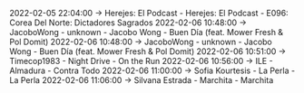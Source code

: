 2022-02-05 22:04:00 -> Herejes: El Podcast - Herejes: El Podcast - E096: Corea Del Norte: Dictadores Sagrados
2022-02-06 10:48:00 -> JacoboWong - unknown - Jacobo Wong - Buen Día (feat. Mower Fresh & Pol Domit)
2022-02-06 10:48:00 -> JacoboWong - unknown - Jacobo Wong - Buen Día (feat. Mower Fresh & Pol Domit)
2022-02-06 10:51:00 -> Timecop1983 - Night Drive - On the Run
2022-02-06 10:56:00 -> ILE - Almadura - Contra Todo
2022-02-06 11:00:00 -> Sofia Kourtesis - La Perla - La Perla
2022-02-06 11:06:00 -> Silvana Estrada - Marchita - Marchita
